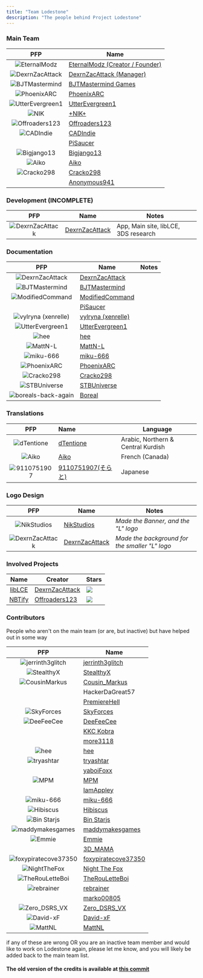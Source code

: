 ```yaml
---
title: "Team Lodestone"
description: "The people behind Project Lodestone"
---
```


### Main Team

|                                            PFP                                            | Name                                                              |
|:-----------------------------------------------------------------------------------------:|-------------------------------------------------------------------|
|         ![EternalModz](https://avatars.githubusercontent.com/EternalModz?size=64)         | [EternalModz (Creator / Founder)](https://github.com/EternalModz) |
|      ![DexrnZacAttack](https://avatars.githubusercontent.com/DexrnZacAttack?size=64)      | [DexrnZacAttack (Manager)](https://github.com/DexrnZacAttack)     |
|       ![BJTMastermind](https://avatars.githubusercontent.com/BJTMastermind?size=64)       | [BJTMastermind Games](https://github.com/BJTMastermind)           |
|          ![PhoenixARC](https://avatars.githubusercontent.com/PhoenixARC?size=64)          | [PhoenixARC](https://github.com/PhoenixARC)                       |
|     ![UtterEvergreen1](https://avatars.githubusercontent.com/UtterEvergreen1?size=64)     | [UtterEvergreen1](https://github.com/UtterEvergreen1)             |
|             ![NIK](https://avatars.githubusercontent.com/NikStudios?size=64)              | [+NIK+](https://github.com/NikStudios)                            |
|       ![Offroaders123](https://avatars.githubusercontent.com/Offroaders123?size=64)       | [Offroaders123](https://github.com/Offroaders123)                 |
|            ![CADIndie](https://avatars.githubusercontent.com/CADIndie?size=64)            | [CADIndie](https://github.com/CADIndie)                           |
|                                                                                           | [PiSaucer](https://github.com/PiSaucer)                           |
|          ![Bigjango13](https://avatars.githubusercontent.com/Bigjango13?size=64)          | [Bigjango13](https://github.com/Bigjango13)                       |
|            ![Aiko](https://avatars.githubusercontent.com/AikoBorowski?size=64)            | [Aiko](https://github.com/AikoBorowski)                           |
|           ![Cracko298](https://avatars.githubusercontent.com/Cracko298?size=64)           | [Cracko298](https://github.com/Cracko298)                         |
|                                                                                           | [Anonymous941](https://github.com/Anonymous941)                   |

### Development (INCOMPLETE)

|                                       PFP                                       | Name                                                | Notes                                |
|:-------------------------------------------------------------------------------:|-----------------------------------------------------|--------------------------------------|
| ![DexrnZacAttack](https://avatars.githubusercontent.com/DexrnZacAttack?size=64) | [DexrnZacAttack](https://github.com/DexrnZacAttack) | App, Main site, libLCE, 3DS research |

### Documentation

|                                           PFP                                           | Name                                                  | Notes |
|:---------------------------------------------------------------------------------------:|-------------------------------------------------------|-------|
|     ![DexrnZacAttack](https://avatars.githubusercontent.com/DexrnZacAttack?size=64)     | [DexrnZacAttack](https://github.com/DexrnZacAttack)   |       |
|      ![BJTMastermind](https://avatars.githubusercontent.com/BJTMastermind?size=64)      | [BJTMastermind](https://github.com/BJTMastermind)     |       |
|    ![ModifiedCommand](https://avatars.githubusercontent.com/ModifiedCommand?size=64)    | [ModifiedCommand](https://github.com/ModifiedCommand) |       |
|                                                                                         | [PiSaucer](https://github.com/PiSaucer)               |       |
|      ![vylryna (xenrelle)](https://avatars.githubusercontent.com/xenrelle?size=64)      | [vylryna (xenrelle)](https://github.com/xenrelle)     |       |
|    ![UtterEvergreen1](https://avatars.githubusercontent.com/UtterEvergreen1?size=64)    | [UtterEvergreen1](https://github.com/UtterEvergreen1) |       |
|                ![hee](https://avatars.githubusercontent.com/hee?size=64)                | [hee](https://github.com/hee)                         |       |
|            ![MattN-L](https://avatars.githubusercontent.com/MattN-L?size=64)            | [MattN-L](https://github.com/MattN-L)                 |       |
|          ![miku-666](https://avatars.githubusercontent.com/NessieHax?size=64)           | [miku-666](https://github.com/NessieHax)              |       |
|         ![PhoenixARC](https://avatars.githubusercontent.com/PhoenixARC?size=64)         | [PhoenixARC](https://github.com/PhoenixARC)           |       |
|          ![Cracko298](https://avatars.githubusercontent.com/Cracko298?size=64)          | [Cracko298](https://github.com/Cracko298)             |       |
|          ![STBUniverse](https://avatars.githubusercontent.com/STBrian?size=64)          | [STBUniverse](https://github.com/STBrian)             |       |
| ![boreals-back-again](https://avatars.githubusercontent.com/boreals-back-again?size=64) | [Boreal](https://github.com/boreals-back-again)       |       |


### Translations

|                                   PFP                                   | Name                                             | Language                           |
|:-----------------------------------------------------------------------:|:-------------------------------------------------|------------------------------------|
|  ![dTentione](https://avatars.githubusercontent.com/dTentione?size=64)  | [dTentione](https://github.com/dTentione)        | Arabic, Northern & Central Kurdish |
|   ![Aiko](https://avatars.githubusercontent.com/AikoBorowski?size=64)   | [Aiko](https://github.com/AikoBorowski)          | French (Canada)                    |
| ![9110751907](https://avatars.githubusercontent.com/9110751907?size=64) | [9110751907(そらと)](https://github.com/9110751907) | Japanese                           |

### Logo Design

|                                       PFP                                       | Name                                                | Notes                                          |
|:-------------------------------------------------------------------------------:|-----------------------------------------------------|------------------------------------------------|
|     ![NikStudios](https://avatars.githubusercontent.com/NikStudios?size=64)     | [NikStudios](https://github.com/NikStudios)         | _Made the Banner, and the "L" logo_            |
| ![DexrnZacAttack](https://avatars.githubusercontent.com/DexrnZacAttack?size=64) | [DexrnZacAttack](https://github.com/DexrnZacAttack) | _Made the background for the smaller "L" logo_ |

### Involved Projects

|                                 Name                                  | Creator                                             | Stars                                                                 |
|:---------------------------------------------------------------------:|-----------------------------------------------------|-----------------------------------------------------------------------|
|          [libLCE](https://github.com/DexrnZacAttack/libLCE)           | [DexrnZacAttack](https://github.com/DexrnZacAttack) | ![](https://img.shields.io/github/stars/DexrnZacAttack/libLCE)        |
|           [NBTify](https://github.com/Offroaders123/NBTify)           | [Offroaders123](https://github.com/Offroaders123)   | ![](https://img.shields.io/github/stars/Offroaders123/NBTify)         |

### Contributors
People who aren't on the main team (or are, but inactive) but have helped out in some way

|                                            PFP                                            | Name                                                              |
|:-----------------------------------------------------------------------------------------:|-------------------------------------------------------------------|
|         ![jerrinth3glitch](https://avatars.githubusercontent.com/zugebot?size=64)         | [jerrinth3glitch](https://github.com/zugebot)                     |
|        ![StealthyX](https://avatars.githubusercontent.com/StealthyExpertX?size=64)        | [StealthyX](https://github.com/StealthyExpertX)                   |
|        ![CousinMarkus](https://avatars.githubusercontent.com/CousinMarkus?size=64)        | [Cousin_Markus](https://github.com/CousinMarkus)                  |
|                                                                                           | HackerDaGreat57                                                   |
|                                                                                           | [PremiereHell](https://github.com/PremiereHell)                   |
|         ![SkyForces](https://avatars.githubusercontent.com/SkyForcesGit?size=64)          | [SkyForces](https://github.com/SkyForcesGit)                      |
|           ![DeeFeeCee](https://avatars.githubusercontent.com/DeeFeeCee?size=64)           | [DeeFeeCee](https://github.com/DeeFeeCee)                         |
|                                                                                           | [KKC Kobra](https://github.com/KKCKobra)                          |
|                                                                                           | [more3118](https://github.com/more3118)                           |
|                 ![hee](https://avatars.githubusercontent.com/hee?size=64)                 | [hee](https://github.com/hee)                                     |
|           ![tryashtar](https://avatars.githubusercontent.com/tryashtar?size=64)           | [tryashtar](https://github.com/tryashtar)                         |
|                                                                                           | [yaboiFoxx](https://github.com/yaboiFoxx)                         |
|                 ![MPM](https://avatars.githubusercontent.com/MPM?size=64)                 | [MPM](https://github.com/MPM)                                     |
|                                                                                           | [IamAppley](https://github.com/IamAppley)                         |
|           ![miku-666](https://avatars.githubusercontent.com/NessieHax?size=64)            | [miku-666](https://github.com/NessieHax)                          |
|          ![Hibiscus](https://avatars.githubusercontent.com/hibiscus418?size=64)           | [Hibiscus](https://github.com/hibiscus418)                        |
|         ![Bin Starjs](https://avatars.githubusercontent.com/binstarjs03?size=64)          | [Bin Starjs](https://github.com/binstarjs03)                      |
|     ![maddymakesgames](https://avatars.githubusercontent.com/maddymakesgames?size=64)     | [maddymakesgames](https://github.com/maddymakesgames)             |
|            ![Emmie](https://avatars.githubusercontent.com/DBTDerpbox?size=64)             | [Emmie](https://github.com/DBTDerpbox)                            |
|                                                                                           | [3D_MAMA](https://github.com/3DMAMA)                              |
| ![foxypiratecove37350](https://avatars.githubusercontent.com/foxypiratecove37350?size=64) | [foxypiratecove37350](https://github.com/foxypiratecove37350)     |
|         ![NightTheFox](https://avatars.githubusercontent.com/NightTheFox?size=64)         | [Night The Fox](https://github.com/NightTheFox)                   |
|      ![TheRouLetteBoi](https://avatars.githubusercontent.com/TheRouLetteBoi?size=64)      | [TheRouLetteBoi](https://github.com/TheRouLetteBoi)               |
|          ![rebrainer](https://avatars.githubusercontent.com/rebrainertv?size=64)          | [rebrainer](https://github.com/rebrainertv)                       |
|                                                                                           | [marko00805](https://github.com/marko00805)                       |
|         ![Zero_DSRS_VX](https://avatars.githubusercontent.com/PhoenixVX?size=64)          | [Zero_DSRS_VX](https://github.com/PhoenixVX)                      |
|            ![David-xF](https://avatars.githubusercontent.com/David-xF?size=64)            | [David-xF](https://github.com/David-xF)                           |
|             ![MattNL](https://avatars.githubusercontent.com/MattN-L?size=64)              | [MattNL](https://github.com/MattN-L)                              |

if any of these are wrong OR you are an inactive team member and would like to work on Lodestone again, please let me know, and you will likely be added back to the main team list.

#### The old version of the credits is available at [this commit](https://github.com/Team-Lodestone/Documentation/blob/8fba9deae5a246a5ecfdc194e263b7cc7d430c86/Team.md)
